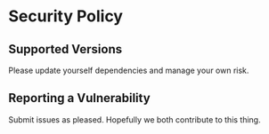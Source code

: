 # Security Policy

## Supported Versions

Please update yourself dependencies and manage your own risk.

## Reporting a Vulnerability

Submit issues as pleased. Hopefully we both contribute to this thing.
